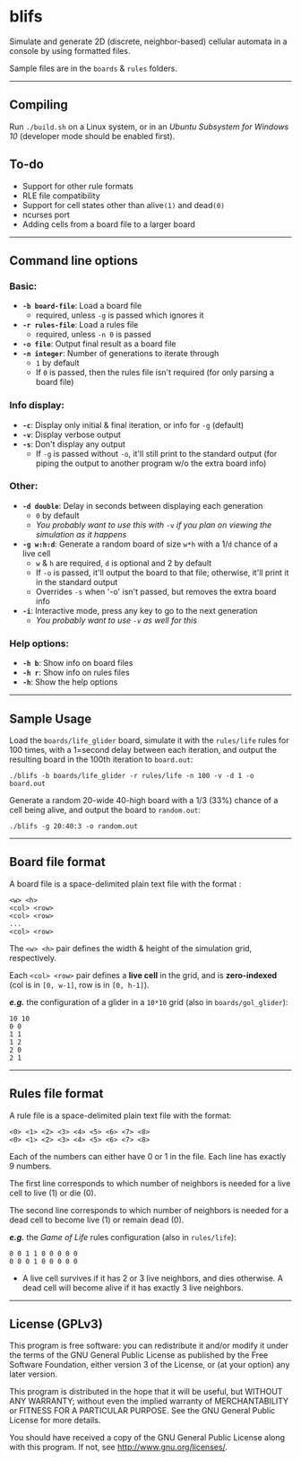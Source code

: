 # blifs
Simulate and generate 2D (discrete, neighbor-based) cellular automata in a console by using formatted files.

Sample files are in the `boards` & `rules` folders.

***

## Compiling
Run `./build.sh` on a Linux system, or in an *Ubuntu Subsystem for Windows 10* (developer mode should be enabled first).

## To-do
* Support for other rule formats
* RLE file compatibility
* Support for cell states other than alive`(1)` and dead`(0)`
* ncurses port
* Adding cells from a board file to a larger board

***

## Command line options

### Basic:
* **`-b board-file`**: Load a board file
  * required, unless `-g` is passed which ignores it
* **`-r rules-file`**: Load a rules file
  * required, unless `-n 0` is passed
* **`-o file`**: Output final result as a board file
* **`-n integer`**: Number of generations to iterate through
  * `1` by default
  * If `0` is passed, then the rules file isn't required (for only parsing a board file)

### Info display:
* **`-c`**: Display only initial & final iteration, or info for `-g` (default)
* **`-v`**: Display verbose output
* **`-s`**: Don't display any output
  * If `-g` is passed without `-o`, it'll still print to the standard output (for piping the output to another program w/o the extra board info)
  
### Other:
* **`-d double`**: Delay in seconds between displaying each generation
  * `0` by default 
  * *You probably want to use this with* `-v` *if you plan on viewing the simulation as it happens*
* **`-g w:h:d`**: Generate a random board of size `w*h` with a 1/`d` chance of a live cell
  * `w` & `h` are required, `d` is optional and 2 by default
  * If `-o` is passed, it'll output the board to that file; otherwise, it'll print it in the standard output
  * Overrides `-s` when '-o' isn't passed, but removes the extra board info
* **`-i`**: Interactive mode, press any key to go to the next generation
  * *You probably want to use `-v` as well for this*
  
### Help options:
* **`-h b`**: Show info on board files
* **`-h r`**: Show info on rules files
* **`-h`**: Show the help options

***

## Sample Usage
Load the `boards/life_glider` board, simulate it with the `rules/life` rules for 100 times, with a 1=second delay between each iteration, and output the resulting board in the 100th iteration to 
`board.out`:
```
./blifs -b boards/life_glider -r rules/life -n 100 -v -d 1 -o board.out
```

Generate a random 20-wide 40-high board with a 1/3 (33%) chance of a cell being alive, and output the board to `random.out`:
```
./blifs -g 20:40:3 -o random.out
```

***

## Board file format

A board file is a space-delimited plain text file with the format :
```
<w> <h>
<col> <row>
<col> <row>
...
<col> <row>
```

The `<w> <h>` pair defines the width & height of the simulation grid, respectively.

Each `<col> <row>` pair defines a **live cell** in the grid, and is **zero-indexed** (col is in `[0, w-1]`, row is in `[0, h-1]`).

***e.g.*** the configuration of a glider in a `10*10` grid (also in `boards/gol_glider`):
```
10 10
0 0
1 1
1 2
2 0
2 1
```

***

## Rules file format
A rule file is a space-delimited plain text file with the format:
```
<0> <1> <2> <3> <4> <5> <6> <7> <8>
<0> <1> <2> <3> <4> <5> <6> <7> <8>
```
Each of the numbers can either have 0 or 1 in the file. Each line has exactly 9 numbers.

The first line corresponds to which number of neighbors is needed for a live cell to live (1) or die (0).

The second line corresponds to which number of neighbors is needed for a dead cell to become live (1) or remain dead (0).

***e.g.*** the *Game of Life* rules configuration (also in `rules/life`):
```
0 0 1 1 0 0 0 0 0
0 0 0 1 0 0 0 0 0
```
* A live cell survives if it has 2 or 3 live neighbors, and dies otherwise. A dead cell will become alive if it has exactly 3 live neighbors.

***

## License (GPLv3)
This program is free software: you can redistribute it and/or modify
it under the terms of the GNU General Public License as published by
the Free Software Foundation, either version 3 of the License, or
(at your option) any later version.

This program is distributed in the hope that it will be useful,
but WITHOUT ANY WARRANTY; without even the implied warranty of
MERCHANTABILITY or FITNESS FOR A PARTICULAR PURPOSE.  See the
GNU General Public License for more details.

You should have received a copy of the GNU General Public License
along with this program.  If not, see <http://www.gnu.org/licenses/>.
